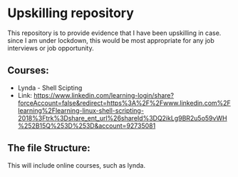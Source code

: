 # Upskilling repository
This repository is to provide evidence that I have been upskilling in case. since I am under lockdown, this would be most appropriate for any job interviews or job opportunity.

## Courses:
- Lynda - Shell Scipting
- Link: https://www.linkedin.com/learning-login/share?forceAccount=false&redirect=https%3A%2F%2Fwww.linkedin.com%2Flearning%2Flearning-linux-shell-scripting-2018%3Ftrk%3Dshare_ent_url%26shareId%3DQ2ikLg9BR2u5o59vWH%252B15Q%253D%253D&account=92735081


## The file Structure:
This will include online courses, such as lynda.
